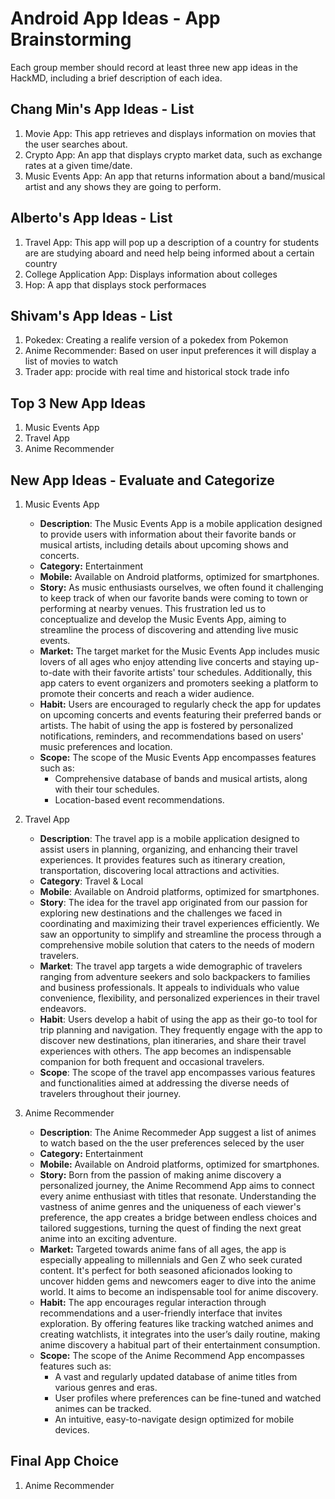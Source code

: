 Android App Ideas - App Brainstorming
===

Each group member should record at least three new app ideas in the HackMD, including a brief description of each idea.

## Chang Min's App Ideas - List
1. Movie App: This app retrieves and displays information on movies that the user searches about.
2. Crypto App: An app that displays crypto market data, such as exchange rates at a given time/date.
3. Music Events App: An app that returns information about a band/musical artist and any shows they are going to perform.


## Alberto's App Ideas - List
1. Travel App: This app will pop up a description of a country for students are are studying aboard and need help being informed about a certain country 
2. College Application App: Displays information about colleges
3. Hop: A app that displays stock performaces 

## Shivam's App Ideas - List
1. Pokedex: Creating a realife version of a pokedex from Pokemon
2. Anime Recommender: Based on user input preferences it will display a list of movies to watch 
3. Trader app: procide with real time and historical stock trade info

## Top 3 New App Ideas
1. Music Events App
2. Travel App
3. Anime Recommender

## New App Ideas - Evaluate and Categorize
1. Music Events App
   - **Description**: The Music Events App is a mobile application designed to provide users with information about their favorite bands or musical artists, including details about upcoming shows and concerts.
   - **Category:** Entertainment
   - **Mobile:** Available on Android platforms, optimized for smartphones.
   - **Story:** As music enthusiasts ourselves, we often found it challenging to keep track of when our favorite bands were coming to town or performing at nearby venues. This frustration led us to conceptualize and develop the Music Events App, aiming to streamline the process of discovering and attending live music events.
   - **Market:** The target market for the Music Events App includes music lovers of all ages who enjoy attending live concerts and staying up-to-date with their favorite artists' tour schedules. Additionally, this app caters to event organizers and promoters seeking a platform to promote their concerts and reach a wider audience.
   - **Habit:** Users are encouraged to regularly check the app for updates on upcoming concerts and events featuring their preferred bands or artists. The habit of using the app is fostered by personalized notifications, reminders, and recommendations based on users' music preferences and location.
   - **Scope:** The scope of the Music Events App encompasses features such as:
     - Comprehensive database of bands and musical artists, along with their tour schedules.
     - Location-based event recommendations.

2. Travel App
      - **Description**: The travel app is a mobile application designed to assist users in planning, organizing, and enhancing their travel experiences. It provides features such as itinerary creation, transportation, discovering local attractions and activities.
    - **Category**: Travel & Local
    - **Mobile**: Available on Android platforms, optimized for smartphones.
    - **Story**: The idea for the travel app originated from our passion for exploring new destinations and the challenges we faced in coordinating and maximizing their travel experiences efficiently. We saw an opportunity to simplify and streamline the process through a comprehensive mobile solution that caters to the needs of modern travelers.
    - **Market**: The travel app targets a wide demographic of travelers ranging from adventure seekers and solo backpackers to families and business professionals. It appeals to individuals who value convenience, flexibility, and personalized experiences in their travel endeavors.
    - **Habit**: Users develop a habit of using the app as their go-to tool for trip planning and navigation. They frequently engage with the app to discover new destinations, plan itineraries, and share their travel experiences with others. The app becomes an indispensable companion for both frequent and occasional travelers.
    - **Scope**: The scope of the travel app encompasses various features and functionalities aimed at addressing the diverse needs of travelers throughout their journey. 

3. Anime Recommender
   - **Description**: The Anime Recommeder App suggest a list of animes to watch based on the the user preferences seleced by the user 
   - **Category:** Entertainment
   - **Mobile:** Available on Android platforms, optimized for smartphones.
   - **Story:** Born from the passion of making anime discovery a personalized journey, the Anime Recommend App aims to connect every anime enthusiast with titles that resonate. Understanding the vastness of anime genres and the uniqueness of each viewer's preference, the app creates a bridge between endless choices and tailored suggestions, turning the quest of finding the next great anime into an exciting adventure.
   - **Market:** Targeted towards anime fans of all ages, the app is especially appealing to millennials and Gen Z who seek curated content. It's perfect for both seasoned aficionados looking to uncover hidden gems and newcomers eager to dive into the anime world. It aims to become an indispensable tool for anime discovery. 
   - **Habit:** The app encourages regular interaction through recommendations and a user-friendly interface that invites exploration. By offering features like tracking watched animes and creating watchlists, it integrates into the user’s daily routine, making anime discovery a habitual part of their entertainment consumption.
   - **Scope:** The scope of the Anime Recommend App encompasses features such as:
     - A vast and regularly updated database of anime titles from various genres and eras.
     - User profiles where preferences can be fine-tuned and watched animes can be tracked.
     - An intuitive, easy-to-navigate design optimized for mobile devices.


## Final App Choice
1. Anime Recommender

